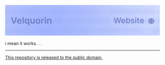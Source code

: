 <img alt="banner" src="./.github/banner.png">

i mean it works. . .

---

[This repository is released to the public domain.](LICENSE)

